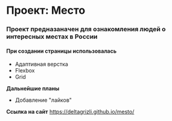 # Проект: Место

### Проект предназаначен для ознакомления людей о интересных местах в России

#### При создании страницы использовалась
* Адаптивная верстка
* Flexbox
* Grid

**Дальнейшие планы**

* Добавление "лайков"


**Ссылка на сайт**
https://deltagrizli.github.io/mesto/